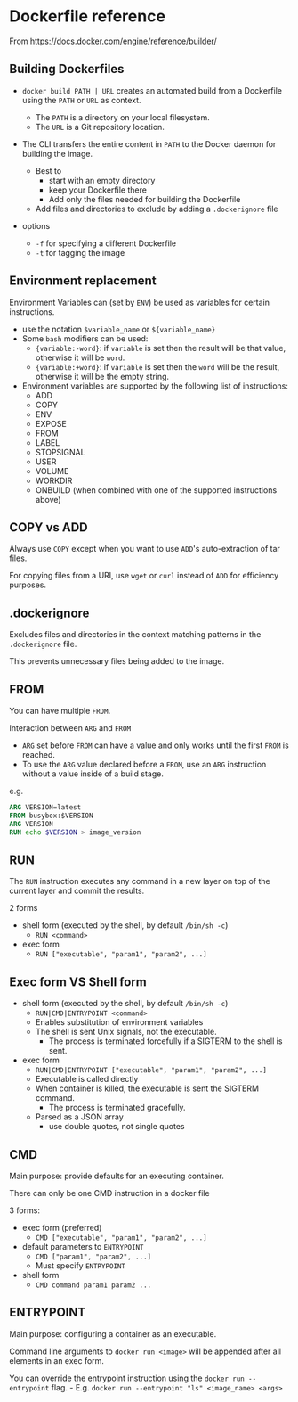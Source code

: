 # Dockerfile reference

From https://docs.docker.com/engine/reference/builder/

## Building Dockerfiles

- `docker build PATH | URL` creates an automated build from a Dockerfile using the `PATH` or `URL` as context.
    - The `PATH` is a directory on your local filesystem.
    - The `URL` is a Git repository location.

- The CLI transfers the entire content in `PATH` to the Docker daemon for building the image.
    - Best to
        - start with an empty directory
        - keep your Dockerfile there
        - Add only the files needed for building the Dockerfile
    - Add files and directories to exclude by adding a `.dockerignore` file
- options
    - `-f` for specifying a different Dockerfile
    - `-t` for tagging the image

## Environment replacement

Environment Variables can (set by `ENV`) be used as variables for certain instructions.
- use the notation `$variable_name` or `${variable_name}`
- Some `bash` modifiers can be used:
    - `{variable:-word}`: if `variable` is set then the result will be that value, otherwise it will be `word`.
    - `{variable:+word}`: if `variable` is set then the `word` will be the result, otherwise it will be the empty string.
- Environment variables are supported by the following list of instructions:
    - ADD
    - COPY
    - ENV
    - EXPOSE
    - FROM
    - LABEL
    - STOPSIGNAL
    - USER
    - VOLUME
    - WORKDIR
    - ONBUILD (when combined with one of the supported instructions above)

## COPY vs ADD

Always use `COPY` except when you want to use `ADD`'s auto-extraction of tar files.

For copying files from a URI, use `wget` or `curl` instead of `ADD` for efficiency purposes.

## .dockerignore

Excludes files and directories in the context matching patterns in the `.dockerignore` file.

This prevents unnecessary files being added to the image.

## FROM

You can have multiple `FROM`.

Interaction between `ARG` and `FROM`
- `ARG` set before `FROM` can have a value and only works until the first `FROM` is reached.
- To use the `ARG` value declared before a `FROM`, use an `ARG` instruction without a value inside of a build stage.

e.g.
```dockerfile
ARG VERSION=latest
FROM busybox:$VERSION
ARG VERSION
RUN echo $VERSION > image_version
```

## RUN

The `RUN` instruction executes any command in a new layer on top of the current layer and commit the results.

2 forms
- shell form (executed by the shell, by default `/bin/sh -c`)
    - `RUN <command>`
- exec form
    - `RUN ["executable", "param1", "param2", ...]`

## Exec form VS Shell form

- shell form (executed by the shell, by default `/bin/sh -c`)
    - `RUN|CMD|ENTRYPOINT <command>`
    - Enables substitution of environment variables
    - The shell is sent Unix signals, not the executable. 
        - The process is terminated forcefully if a SIGTERM to the shell is sent.
- exec form
    - `RUN|CMD|ENTRYPOINT ["executable", "param1", "param2", ...]`
    - Executable is called directly
    - When container is killed, the executable is sent the SIGTERM command. 
        - The process is terminated gracefully.
    - Parsed as a JSON array
        - use double quotes, not single quotes

## CMD

Main purpose: provide defaults for an executing container.

There can only be one CMD instruction in a docker file

3 forms:
- exec form (preferred)
    - `CMD ["executable", "param1", "param2", ...]`
- default parameters to `ENTRYPOINT`
    - `CMD ["param1", "param2", ...]`
    - Must specify `ENTRYPOINT`
- shell form
    - `CMD command param1 param2 ...`

## ENTRYPOINT

Main purpose: configuring a container as an executable.

Command line arguments to `docker run <image>` will be appended after all elements in an exec form.

You can override the entrypoint instruction using the `docker run --entrypoint` flag.
    - E.g. `docker run --entrypoint "ls" <image_name> <args>`

